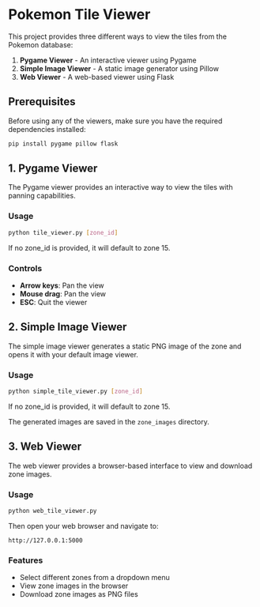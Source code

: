 # Pokemon Tile Viewer

This project provides three different ways to view the tiles from the Pokemon database:

1. **Pygame Viewer** - An interactive viewer using Pygame
2. **Simple Image Viewer** - A static image generator using Pillow
3. **Web Viewer** - A web-based viewer using Flask

## Prerequisites

Before using any of the viewers, make sure you have the required dependencies installed:

```bash
pip install pygame pillow flask
```

## 1. Pygame Viewer

The Pygame viewer provides an interactive way to view the tiles with panning capabilities.

### Usage

```bash
python tile_viewer.py [zone_id]
```

If no zone_id is provided, it will default to zone 15.

### Controls

- **Arrow keys**: Pan the view
- **Mouse drag**: Pan the view
- **ESC**: Quit the viewer

## 2. Simple Image Viewer

The simple image viewer generates a static PNG image of the zone and opens it with your default image viewer.

### Usage

```bash
python simple_tile_viewer.py [zone_id]
```

If no zone_id is provided, it will default to zone 15.

The generated images are saved in the `zone_images` directory.

## 3. Web Viewer

The web viewer provides a browser-based interface to view and download zone images.

### Usage

```bash
python web_tile_viewer.py
```

Then open your web browser and navigate to:

```
http://127.0.0.1:5000
```

### Features

- Select different zones from a dropdown menu
- View zone images in the browser
- Download zone images as PNG files
